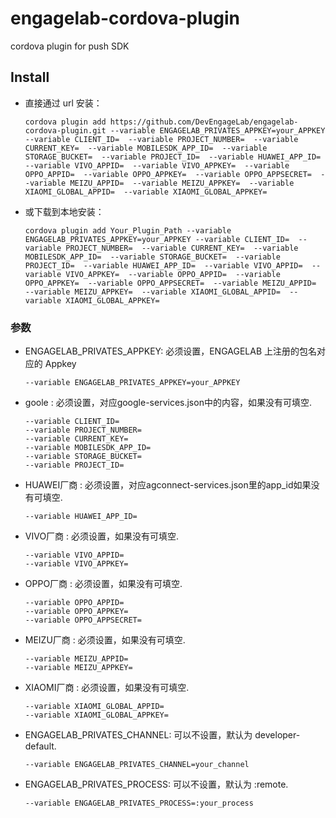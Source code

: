 # engagelab-cordova-plugin
cordova plugin for push SDK
## Install

- 直接通过 url 安装：

  ```shell
  cordova plugin add https://github.com/DevEngageLab/engagelab-cordova-plugin.git --variable ENGAGELAB_PRIVATES_APPKEY=your_APPKEY --variable CLIENT_ID=  --variable PROJECT_NUMBER=  --variable CURRENT_KEY=  --variable MOBILESDK_APP_ID=  --variable STORAGE_BUCKET=  --variable PROJECT_ID=  --variable HUAWEI_APP_ID=  --variable VIVO_APPID=  --variable VIVO_APPKEY=  --variable OPPO_APPID=  --variable OPPO_APPKEY=  --variable OPPO_APPSECRET=  --variable MEIZU_APPID=  --variable MEIZU_APPKEY=  --variable XIAOMI_GLOBAL_APPID=  --variable XIAOMI_GLOBAL_APPKEY=
  ```

- 或下载到本地安装：

  ```shell
  cordova plugin add Your_Plugin_Path --variable ENGAGELAB_PRIVATES_APPKEY=your_APPKEY --variable CLIENT_ID=  --variable PROJECT_NUMBER=  --variable CURRENT_KEY=  --variable MOBILESDK_APP_ID=  --variable STORAGE_BUCKET=  --variable PROJECT_ID=  --variable HUAWEI_APP_ID=  --variable VIVO_APPID=  --variable VIVO_APPKEY=  --variable OPPO_APPID=  --variable OPPO_APPKEY=  --variable OPPO_APPSECRET=  --variable MEIZU_APPID=  --variable MEIZU_APPKEY=  --variable XIAOMI_GLOBAL_APPID=  --variable XIAOMI_GLOBAL_APPKEY=
  ```


### 参数

- ENGAGELAB_PRIVATES_APPKEY: 必须设置，ENGAGELAB 上注册的包名对应的 Appkey

  ```shell
  --variable ENGAGELAB_PRIVATES_APPKEY=your_APPKEY
  ```

- goole : 必须设置，对应google-services.json中的内容，如果没有可填空.

  ```shell
  --variable CLIENT_ID=
  --variable PROJECT_NUMBER=
  --variable CURRENT_KEY=
  --variable MOBILESDK_APP_ID=
  --variable STORAGE_BUCKET=
  --variable PROJECT_ID=
  ```
  
- HUAWEI厂商 : 必须设置，对应agconnect-services.json里的app_id如果没有可填空.
  ```shell
  --variable HUAWEI_APP_ID=
  ```
  
- VIVO厂商 : 必须设置，如果没有可填空.

  ```shell
  --variable VIVO_APPID=
  --variable VIVO_APPKEY=
  ```
  
- OPPO厂商 : 必须设置，如果没有可填空.

  ```shell
  --variable OPPO_APPID=
  --variable OPPO_APPKEY=
  --variable OPPO_APPSECRET=
  ```
  
- MEIZU厂商 : 必须设置，如果没有可填空.
  ```shell
  --variable MEIZU_APPID=
  --variable MEIZU_APPKEY=
  ```

- XIAOMI厂商 : 必须设置，如果没有可填空.
  ```shell
  --variable XIAOMI_GLOBAL_APPID=
  --variable XIAOMI_GLOBAL_APPKEY=
  ```

- ENGAGELAB_PRIVATES_CHANNEL: 可以不设置，默认为 developer-default.

  ```shell
  --variable ENGAGELAB_PRIVATES_CHANNEL=your_channel
  ```

- ENGAGELAB_PRIVATES_PROCESS: 可以不设置，默认为 :remote.

  ```shell
  --variable ENGAGELAB_PRIVATES_PROCESS=:your_process
  ```

